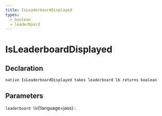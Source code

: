 ```yaml
---
title: IsLeaderboardDisplayed
types:
  - boolean
  - leaderboard
---
```


# IsLeaderboardDisplayed

## Declaration

```jass
native IsLeaderboardDisplayed takes leaderboard lb returns boolean
```

## Parameters
`leaderboard lb`{!language=jass}
: 
